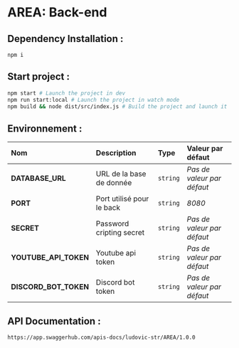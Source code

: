 # AREA: Back-end

## Dependency Installation :

```
npm i
```

## Start project :

```bash
npm start # Launch the project in dev
npm run start:local # Launch the project in watch mode
npm build && node dist/src/index.js # Build the project and launch it
```

## Environnement :

| Nom                   | Description               | Type     | Valeur par défaut          |
| :-------------------- | :------------------------ | :------- | :------------------------- |
| **DATABASE_URL**      | URL de la base de donnée  | `string` | _Pas de valeur par défaut_ |
| **PORT**              | Port utilisé pour le back | `string` | _8080_                     |
| **SECRET**            | Password cripting secret  | `string` | _Pas de valeur par défaut_ |
| **YOUTUBE_API_TOKEN** | Youtube api token         | `string` | _Pas de valeur par défaut_ |
| **DISCORD_BOT_TOKEN** | Discord bot token         | `string` | _Pas de valeur par défaut_ |

## API Documentation :

```
https://app.swaggerhub.com/apis-docs/ludovic-str/AREA/1.0.0
```
